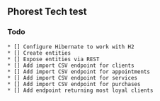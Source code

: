 ## Phorest Tech test


### Todo

    * [] Configure Hibernate to work with H2
    * [] Create entities
    * [] Expose entities via REST
    * [] Add import CSV endpoint for clients
    * [] Add import CSV endpoint for appointments
    * [] Add import CSV endpoint for services
    * [] Add import CSV endpoint for purchases 
    * [] Add endpoint returning most loyal clients

